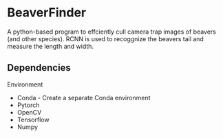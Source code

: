 # BeaverFinder
A python-based program to effciently cull camera trap images of beavers (and other species). RCNN is used to recoggnize the beavers tail and measure the length and width.
## Dependencies
Environment
- Conda - Create a separate Conda environment
- Pytorch
- OpenCV
- Tensorflow
- Numpy
